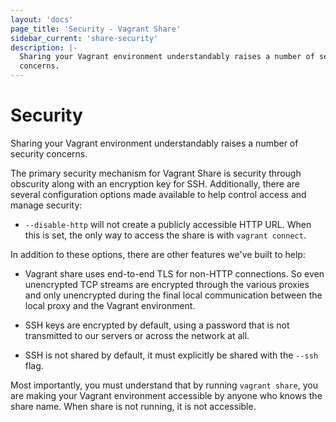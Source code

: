 ```yaml
---
layout: 'docs'
page_title: 'Security - Vagrant Share'
sidebar_current: 'share-security'
description: |-
  Sharing your Vagrant environment understandably raises a number of security
  concerns.
---
```


# Security

Sharing your Vagrant environment understandably raises a number of security
concerns.

The primary security mechanism for Vagrant
Share is security through obscurity along with an encryption key for SSH.
Additionally, there are several configuration options made available to
help control access and manage security:

- `--disable-http` will not create a publicly accessible HTTP URL. When
  this is set, the only way to access the share is with `vagrant connect`.

In addition to these options, there are other features we've built to help:

- Vagrant share uses end-to-end TLS for non-HTTP connections. So even unencrypted
  TCP streams are encrypted through the various proxies and only unencrypted during
  the final local communication between the local proxy and the Vagrant environment.

- SSH keys are encrypted by default, using a password that is not transmitted
  to our servers or across the network at all.

- SSH is not shared by default, it must explicitly be shared with the
  `--ssh` flag.

Most importantly, you must understand that by running `vagrant share`,
you are making your Vagrant environment accessible by anyone who knows
the share name. When share is not running, it is not accessible.
